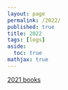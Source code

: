 ```yaml
---
layout: page
permalink: /2022/
published: true
title: 2022
tags: [logs]
aside:
  toc: true
mathjax: true
---
```


[2021 books](/2021books/)
